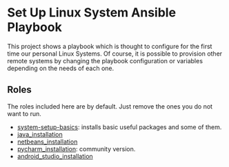 # Set Up Linux System Ansible Playbook

This project shows a playbook which is thought to configure for the first time our
personal Linux Systems. Of course, it is possible to provision other remote
systems by changing the playbook configuration or variables
depending on the needs of each one.

## Roles

The roles included here are by default. Just remove the ones
you do not want to run.

+ [system-setup-basics](roles/system-setup-basics/): installs basic useful packages and some of them.
+ [java_installation](roles/java_installation/)
+ [netbeans_installation](roles/netbeans_installation/)
+ [pycharm_installation](roles/pycharm_installation/): community version.
+ [android_studio_installation](roles/android_studio_installation)




